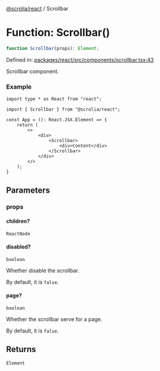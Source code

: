 [@scrolia/react](../README.md) / Scrollbar

# Function: Scrollbar()

```ts
function Scrollbar(props): Element;
```

Defined in: [packages/react/src/components/scrollbar.tsx:43](https://github.com/alpheusday/scrolia/blob/a1d15b8008e894d5dd6b0e61a1c2164d92ca7b98/packages/react/src/components/scrollbar.tsx#L43)

Scrollbar component.

### Example

```tsx
import type * as React from "react";

import { Scrollbar } from "@scrolia/react";

const App = (): React.JSX.Element => {
    return (
        <>
            <div>
                <Scrollbar>
                    <div>Content</div>
                </Scrollbar>
            </div>
        </>
    );
}
```

## Parameters

### props

#### children?

`ReactNode`

#### disabled?

`boolean`

Whether disable the scrollbar.

By default, it is `false`.

#### page?

`boolean`

Whether the scrollbar serve for a page.

By default, it is `false`.

## Returns

`Element`
